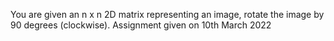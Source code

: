 You are given an n x n 2D matrix representing an image, rotate the image by 90 degrees (clockwise).
Assignment given on 10th March 2022

